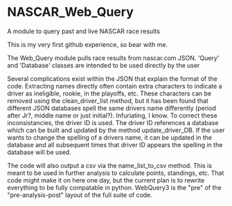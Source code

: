 # NASCAR_Web_Query
A module to query past and live NASCAR race results

This is my very first github experience, so bear with me.

The Web_Query module pulls race results from nascar.com JSON. 
'Query' and 'Database' classes are intended to be used directly by the user

Several complications exist within the JSON that explain the format of the code. Extracting names directly often contain extra characters to indicate a driver as ineligible, rookie, in the playoffs, etc. These characters can be removed using the clean_driver_list method, but it has been found that different JSON databases spell the same drivers name differently (period after Jr?, middle name or just initial?). Infuriating, I know. To correct these inconsistancies, the driver ID is used. The driver ID references a database which can be built and updated by the method update_driver_DB. If the user wants to change the spelling of a drivers name, it can be updated in the database and all subsequent times that driver ID appears the spelling in the database will be used.

The code will also output a csv via the name_list_to_csv method. This is meant to be used in further analysis to calculate points, standings, etc. That code might make it on here one day, but the current plan is to rewrite everything to be fully compatable in python. WebQuery3 is the "pre" of the "pre-analysis-post" layout of the full suite of code.
